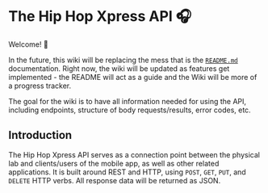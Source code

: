 # The Hip Hop Xpress API 🎧 
Welcome! 👋 

In the future, this wiki will be replacing the mess that is the [`README.md`](https://github.com/Hip-Hop-Xpress/hhx-api/blob/master/README.md) documentation. Right now, the wiki will be updated as features get implemented - the README will act as a guide and the Wiki will be more of a progress tracker.

The goal for the wiki is to have all information needed for using the API, including endpoints, structure of body requests/results, error codes, etc.

## Introduction

The Hip Hop Xpress API serves as a connection point between the physical lab and clients/users of the mobile app, as well as other related applications. It is built around REST and HTTP, using `POST`, `GET`, `PUT`, and `DELETE` HTTP verbs. All response data will be returned as JSON.

